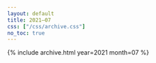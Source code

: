 ```yaml
---
layout: default
title: 2021–07
css: ["/css/archive.css"]
no_toc: true
---
```


{% include archive.html year=2021 month=07 %}
